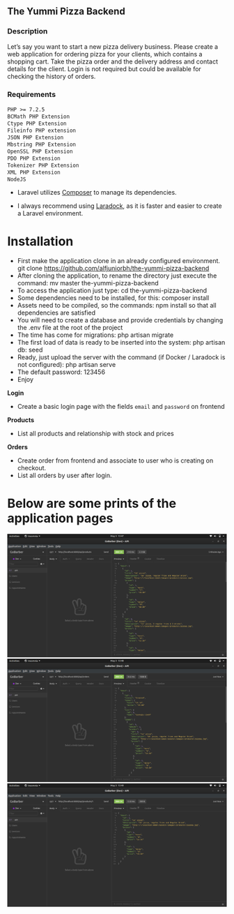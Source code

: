 ## The Yummi Pizza Backend

### Description

Let’s say you want to start a new pizza delivery business. Please create a web application for
ordering pizza for your clients, which contains a shopping cart. Take the pizza order and the
delivery address and contact details for the client. Login is not required but could be available
for checking the history of orders.

### Requirements

```
PHP >= 7.2.5
BCMath PHP Extension
Ctype PHP Extension
Fileinfo PHP extension
JSON PHP Extension
Mbstring PHP Extension
OpenSSL PHP Extension
PDO PHP Extension
Tokenizer PHP Extension
XML PHP Extension
NodeJS
```

-   Laravel utilizes [Composer](https://getcomposer.org/) to manage its dependencies.

-   I always recommend using [Laradock](https://laradock.io/), as it is faster and easier to create a Laravel environment.

# Installation

-   First make the application clone in an already configured environment. git clone https://github.com/alfjuniorbh/the-yummi-pizza-backend
-   After cloning the application, to rename the directory just execute the command: mv master the-yummi-pizza-backend
-   To access the application just type: cd the-yummi-pizza-backend
-   Some dependencies need to be installed, for this: composer install
-   Assets need to be compiled, so the commands: npm install so that all dependencies are satisfied
-   You will need to create a database and provide credentials by changing the .env file at the root of the project
-   The time has come for migrations: php artisan migrate
-   The first load of data is ready to be inserted into the system: php artisan db: seed
-   Ready, just upload the server with the command (if Docker / Laradock is not configured): php artisan serve
-   The default password: 123456
-   Enjoy

**Login**

-   Create a basic login page with the fields `email` and `password` on frontend

**Products**

-   List all products and relationship with stock and prices

**Orders**

-   Create order from frontend and associate to user who is creating on checkout.
-   List all orders by user after login.

# Below are some prints of the application pages

![Login Page](/public/assets/images/1.png)
![Login Page](/public/assets/images/2.png)
![Login Page](/public/assets/images/3.png)
